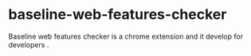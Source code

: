 # baseline-web-features-checker
Baseline web features checker is a chrome extension and it  develop for developers .
